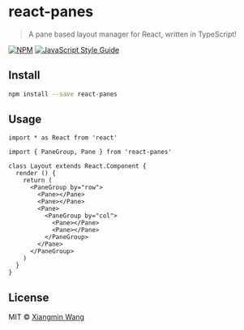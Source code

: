 # react-panes

> A pane based layout manager for React, written in TypeScript!

[![NPM](https://img.shields.io/npm/v/react-panes.svg)](https://www.npmjs.com/package/react-panes) [![JavaScript Style Guide](https://img.shields.io/badge/code_style-standard-brightgreen.svg)](https://standardjs.com)

## Install

```bash
npm install --save react-panes
```

## Usage

```tsx
import * as React from 'react'

import { PaneGroup, Pane } from 'react-panes'

class Layout extends React.Component {
  render () {
    return (
      <PaneGroup by="row">
        <Pane></Pane>
        <Pane></Pane>
        <Pane>
          <PaneGroup by="col">
            <Pane></Pane>
            <Pane></Pane>
          </PaneGroup>
        </Pane>
      </PaneGroup>
    )
  }
}
```

## License

MIT © [Xiangmin Wang](https://github.com/xiangminwang)
